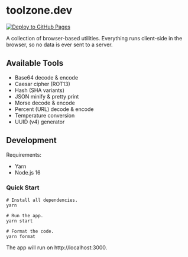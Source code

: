 # toolzone.dev

[![Deploy to GitHub Pages](https://github.com/LucaScorpion/toolzone.dev/actions/workflows/deploy.yml/badge.svg)](https://github.com/LucaScorpion/toolzone.dev/actions/workflows/deploy.yml)

A collection of browser-based utilities.
Everything runs client-side in the browser, so no data is ever sent to a server.

## Available Tools

- Base64 decode & encode
- Caesar cipher (ROT13)
- Hash (SHA variants)
- JSON minify & pretty print
- Morse decode & encode
- Percent (URL) decode & encode
- Temperature conversion
- UUID (v4) generator

## Development

Requirements:

- Yarn
- Node.js 16

### Quick Start

```shell
# Install all dependencies.
yarn

# Run the app.
yarn start

# Format the code.
yarn format
```

The app will run on http://localhost:3000.
